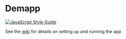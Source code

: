 # Demapp

[![JavaScript Style Guide](https://img.shields.io/badge/code%20style-standard-brightgreen.svg)](http://standardjs.com/)


See the [wiki](https://github.com/timja-kainos/demapp/wiki) for details on setting up and running the app
